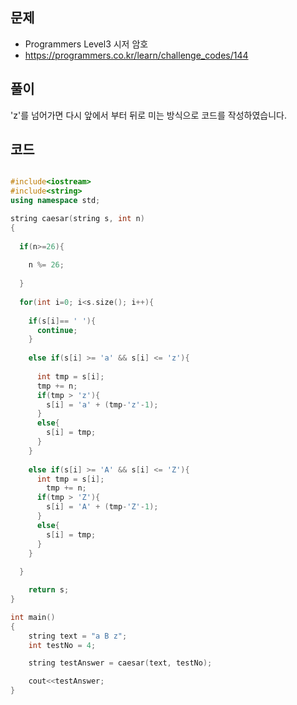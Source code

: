 ## 문제

- Programmers Level3 시저 암호
- https://programmers.co.kr/learn/challenge_codes/144

## 풀이

'z'를 넘어가면 다시 앞에서 부터 뒤로 미는 방식으로 코드를 작성하였습니다.

## 코드

```cpp

#include<iostream>
#include<string>
using namespace std;

string caesar(string s, int n)
{
  
  if(n>=26){
  
  	n %= 26;
  
  }
  
  for(int i=0; i<s.size(); i++){
    
    if(s[i]== ' '){
      continue;
    }
    
    else if(s[i] >= 'a' && s[i] <= 'z'){
      
      int tmp = s[i];
      tmp += n;
      if(tmp > 'z'){
        s[i] = 'a' + (tmp-'z'-1);
      }
      else{
        s[i] = tmp;
      }
    }
 
    else if(s[i] >= 'A' && s[i] <= 'Z'){
      int tmp = s[i];
    	tmp += n;
      if(tmp > 'Z'){
        s[i] = 'A' + (tmp-'Z'-1);
      }
      else{
        s[i] = tmp;
      }
    }
    
  }

	return s;
}

int main()
{
	string text = "a B z";
	int testNo = 4;

	string testAnswer = caesar(text, testNo);

	cout<<testAnswer;
}

```
